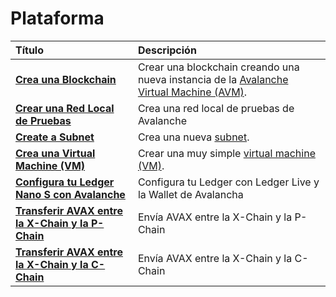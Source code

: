 # Plataforma

| Título| Descripción|
| :--- | :--- |
| [**Crea una Blockchain**](create-a-new-blockchain.md) | Crear una blockchain creando una nueva instancia de la [Avalanche Virtual Machine \(AVM\)](../../../learn/platform-overview/#exchange-chain-x-chain). |
| [**Crear una Red Local de Pruebas**](create-a-local-test-network.md) | Crea una red local de pruebas de Avalanche
| [**Create a Subnet**](create-a-subnet.md) | Crea una nueva [subnet](../../../learn/platform-overview/#subnets). |
| [**Crea una Virtual Machine \(VM\)**](create-a-virtual-machine-vm.md) | Crear una muy simple [virtual machine \(VM\)](../../../learn/platform-overview/#virtual-machines). |
| [**Configura tu Ledger Nano S con Avalanche**](setup-your-ledger-nano-s-with-avalanche.md) | Configura tu Ledger con Ledger Live y la Wallet de Avalancha |
| [**Transferir AVAX entre la X-Chain y la P-Chain**](transfer-avax-between-x-chain-and-p-chain.md) | Envía AVAX entre la X-Chain y la P-Chain |
| [**Transferir AVAX entre la X-Chain y la C-Chain**](https://github.com/ava-labs/avalanche-docs/tree/e5dbc74ad73488ae633c3ce49704b98e32e7d5c4/build/tutorials/platform/transfer-avax-between-x-chain-and-c-chain.md) | Envía AVAX entre la X-Chain y la C-Chain |

<!--stackedit_data:
eyJoaXN0b3J5IjpbLTIwMTI3ODA5NDZdfQ==
-->